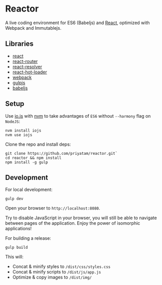 # Reactor

A live coding environment for ES6 (Babeljs) and [React](https://facebook.github.io/react/), optimized with Webpack and Immutablejs.

## Libraries

- [react](https://facebook.github.io/react/)
- [react-router](https://github.com/rackt/react-router)
- [react-resolver](https://github.com/ericclemmons/react-resolver)
- [react-hot-loader](https://github.com/gaearon/react-hot-loader)
- [webpack](http://webpack.github.io/)
- [gulpjs](http://gulpjs.com/)
- [babeljs](https://babeljs.io/)

## Setup

Use [io.js](https://iojs.org/) with [nvm](https://github.com/creationix/nvm) to take advantages of `ES6` without `--harmony` flag on `NodeJS`:

	nvm install iojs
	nvm use iojs

Clone the repo and install deps:

	git clone https://github.com/priyatam/reactor.git`
	cd reactor && npm install
	npm install -g gulp

## Development

For local development:

	gulp dev

Open your browser to `http://localhost:8080`.

Try to disable JavaScript in your browser, you will still be able to navigate between pages of the application. Enjoy the power of isomorphic applications!

For building a release:

	gulp build

This will:

- Concat & minify styles to `/dist/css/styles.css`
- Concat & minify scripts to `/dist/js/app.js`
- Optimize & copy images to `/dist/img/`
